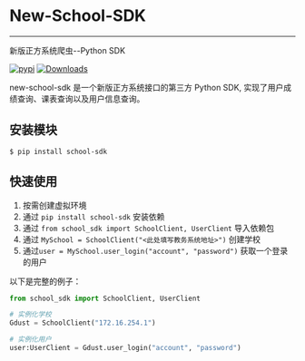 # New-School-SDK

---

新版正方系统爬虫--Python SDK


[![pypi](https://img.shields.io/pypi/v/school-sdk.svg)](https://pypi.org/project/school-sdk/)
[![Downloads](https://pepy.tech/badge/school-sdk)](https://pepy.tech/project/school-sdk)


new-school-sdk 是一个新版正方系统接口的第三方 Python SDK, 实现了用户成绩查询、课表查询以及用户信息查询。


## 安装模块
```Shell
$ pip install school-sdk
```

## 快速使用

1. 按需创建虚拟环境
2. 通过 `pip install school-sdk` 安装依赖
3. 通过 `from school_sdk import SchoolClient, UserClient` 导入依赖包
4. 通过 `MySchool = SchoolClient("<此处填写教务系统地址>")` 创建学校
5. 通过`user = MySchool.user_login("account", "password")` 获取一个登录的用户

以下是完整的例子：
```py
from school_sdk import SchoolClient, UserClient

# 实例化学校
Gdust = SchoolClient("172.16.254.1")

# 实例化用户
user:UserClient = Gdust.user_login("account", "password")
```